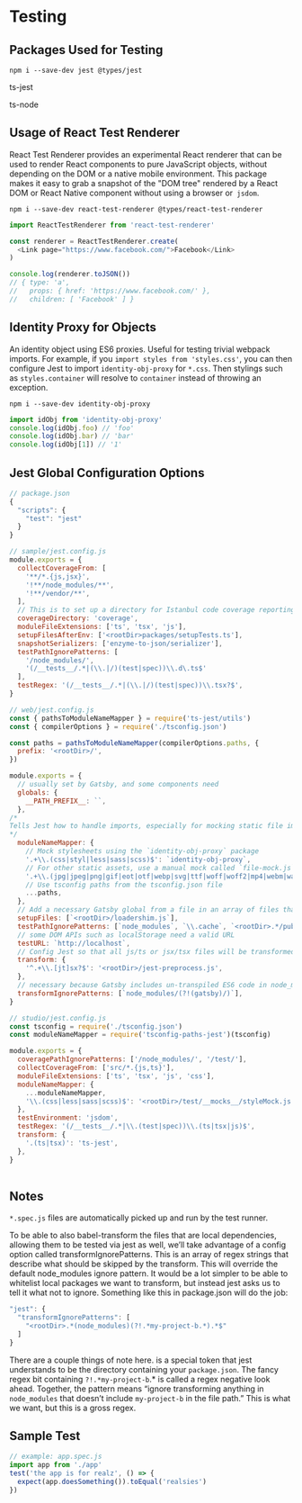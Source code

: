 # Testing



## Packages Used for Testing

`npm i --save-dev jest @types/jest`

ts-jest

ts-node

## Usage of React Test Renderer

React Test Renderer provides an experimental React renderer that can  be used to render React components to pure JavaScript objects, without  depending on the DOM or a native mobile environment. This package makes it easy to grab a snapshot of the  "DOM tree" rendered by a React DOM or React Native component without using a browser or` jsdom`.

`npm i --save-dev react-test-renderer @types/react-test-renderer`

```javascript
import ReactTestRenderer from 'react-test-renderer'

const renderer = ReactTestRenderer.create(
  <Link page="https://www.facebook.com/">Facebook</Link>
)

console.log(renderer.toJSON())
// { type: 'a',
//   props: { href: 'https://www.facebook.com/' },
//   children: [ 'Facebook' ] }
```

## Identity Proxy for Objects

An identity object using ES6 proxies. Useful for testing trivial  webpack imports. For example, if you `import styles from 'styles.css'`, you can then configure Jest to import `identity-obj-proxy` for `*.css`. Then stylings such as `styles.container`  will resolve to `container` instead of throwing an exception.

`npm i --save-dev identity-obj-proxy`

```javascript
import idObj from 'identity-obj-proxy'
console.log(idObj.foo) // 'foo'
console.log(idObj.bar) // 'bar'
console.log(idObj[1]) // '1'
```

## Jest Global Configuration Options

```javascript
// package.json
{
  "scripts": {
    "test": "jest"
  }
}

// sample/jest.config.js
module.exports = {
  collectCoverageFrom: [
    '**/*.{js,jsx}',
    '!**/node_modules/**',
    '!**/vendor/**',
  ],
  // This is to set up a directory for Istanbul code coverage reporting output:
  coverageDirectory: 'coverage',
  moduleFileExtensions: ['ts', 'tsx', 'js'],
  setupFilesAfterEnv: ['<rootDir>packages/setupTests.ts'],
  snapshotSerializers: ['enzyme-to-json/serializer'],
  testPathIgnorePatterns: [
    '/node_modules/',
    '(/__tests__/.*|(\\.|/)(test|spec))\\.d\.ts$'
  ],
  testRegex: '(/__tests__/.*|(\\.|/)(test|spec))\\.tsx?$',
}

// web/jest.config.js
const { pathsToModuleNameMapper } = require('ts-jest/utils')
const { compilerOptions } = require('./tsconfig.json')

const paths = pathsToModuleNameMapper(compilerOptions.paths, {
  prefix: '<rootDir>/',
})

module.exports = {
  // usually set by Gatsby, and some components need
  globals: {
    __PATH_PREFIX__: ``,
  },
/*
Tells Jest how to handle imports, especially for mocking static file imports which Jest can’t handle. In webpack projects, we often allow importing things like css files or jpg files, and let a webpack loader plugin take care of loading these resources. In a unit test, though, we're running in node.js which doesn't know how to import these, so this tells jest what to do for these.
*/
  moduleNameMapper: {
    // Mock stylesheets using the `identity-obj-proxy` package
    '.+\\.(css|styl|less|sass|scss)$': `identity-obj-proxy`,
    // For other static assets, use a manual mock called `file-mock.js` in the `__mocks__` directory
    '.+\\.(jpg|jpeg|png|gif|eot|otf|webp|svg|ttf|woff|woff2|mp4|webm|wav|mp3|m4a|aac|oga)$': `<rootDir>/__mocks__/file-mock.js`,
    // Use tsconfig paths from the tsconfig.json file
    ...paths,
  },
  // Add a necessary Gatsby global from a file in an array of files that will be included before all tests are run
  setupFiles: [`<rootDir>/loadershim.js`],
  testPathIgnorePatterns: [`node_modules`, `\\.cache`, `<rootDir>.*/public`],
  // some DOM APIs such as localStorage need a valid URL
  testURL: `http://localhost`,
  // Config Jest so that all js/ts or jsx/tsx files will be transformed using a `jest-preprocess.js` file in the project root
  transform: {
    '^.+\\.[jt]sx?$': '<rootDir>/jest-preprocess.js',
  },
  // necessary because Gatsby includes un-transpiled ES6 code in node_modules
  transformIgnorePatterns: [`node_modules/(?!(gatsby)/)`],
}

// studio/jest.config.js
const tsconfig = require('./tsconfig.json')
const moduleNameMapper = require('tsconfig-paths-jest')(tsconfig)

module.exports = {
  coveragePathIgnorePatterns: ['/node_modules/', '/test/'],
  collectCoverageFrom: ['src/*.{js,ts}'],
  moduleFileExtensions: ['ts', 'tsx', 'js', 'css'],
  moduleNameMapper: {
    ...moduleNameMapper,
    '\\.(css|less|sass|scss)$': '<rootDir>/test/__mocks__/styleMock.js',
  },
  testEnvironment: 'jsdom',
  testRegex: '(/__tests__/.*|\\.(test|spec))\\.(ts|tsx|js)$',
  transform: {
    '.(ts|tsx)': 'ts-jest',
  },
}
      

```

## Notes

`*.spec.js` files are automatically picked up and run by the test runner.

To be able to also babel-transform the files that are local dependencies, allowing them to be tested via jest as well, we’ll take advantage of a config option called transformIgnorePatterns. This is an array of regex strings that describe what should be skipped by the transform. This will override the default node_modules ignore pattern. It would be a lot simpler to be able to whitelist local packages we want to transform, but instead jest asks us to tell it what not to ignore. Something like this in package.json will do the job:

```javascript
"jest": {
  "transformIgnorePatterns": [
    "<rootDir>.*(node_modules)(?!.*my-project-b.*).*$"
  ]
}
```

There are a couple things of note here. <rootDir> is a special token that jest understands to be the directory containing your `package.json`. The fancy regex bit containing `?!.*my-project-b`.* is called a regex negative look ahead. Together, the pattern means “ignore transforming anything in `node_modules` that doesn’t include `my-project-b` in the file path.” This is what we want, but this is a gross regex.

## Sample Test

```javascript
// example: app.spec.js
import app from './app'
test('the app is for realz', () => {
  expect(app.doesSomething()).toEqual('realsies')
})
```
